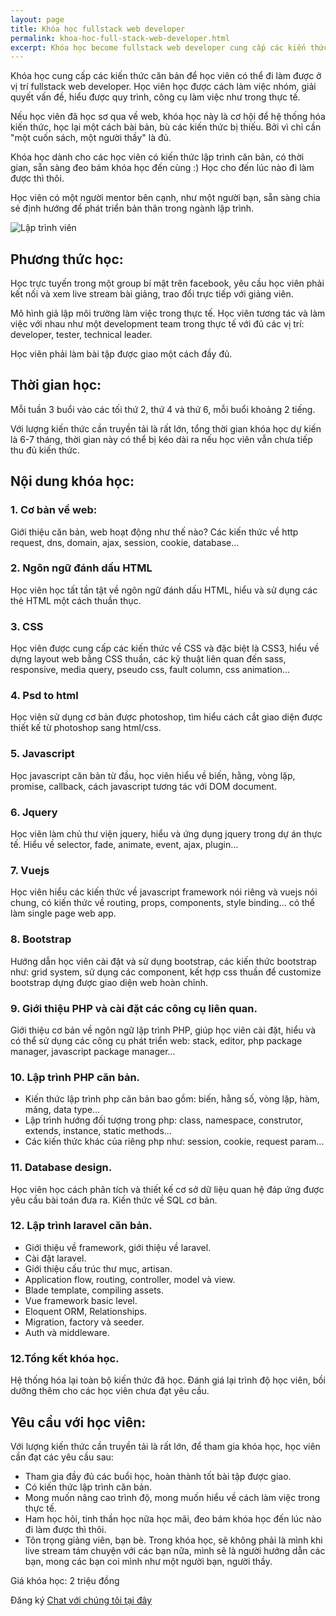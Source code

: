 ```yaml
---
layout: page
title: Khóa học fullstack web developer
permalink: khoa-hoc-full-stack-web-developer.html
excerpt: Khóa học become fullstack web developer cung cấp các kiến thức căn bản để học viên có thể đi làm được ở vị trí fullstack web developer. Học viên học được cách làm việc nhóm, giải quyết vấn đề, hiểu được quy trình, công cụ làm việc như trong thực tế.
---
```


Khóa học cung cấp các kiến thức căn bản để học viên có thể đi làm được ở vị trí fullstack web developer. Học viên học được cách làm việc nhóm, giải quyết vấn đề, hiểu được quy trình, công cụ làm việc như trong thực tế.

Nếu học viên đã học sơ qua về web, khóa học này là cơ hội để hệ thống hóa kiến thức, học lại một cách bài bản, bù các kiến thức bị thiếu. Bởi vì chỉ cần "một cuốn sách, một người thầy" là đủ.

Khóa học dành cho các học viên có kiến thức lập trình căn bản, có thời gian, sẵn sàng đeo bám khóa học đến cùng :) Học cho đến lúc nào đi làm được thì thôi.

Học viên có một người mentor bên cạnh, như một người bạn, sẵn sàng chia sẻ định hướng để phát triển bản thân trong ngành lập trình.

![Lập trình viên](images/lap-trinh-vien.png)

## Phương thức học:

Học trực tuyến trong một group bí mật trên facebook, yêu cầu học viên phải kết nối và xem live stream bài giảng, trao đổi trực tiếp với giảng viên.

Mô hình giả lập môi trường làm việc trong thực tế. Học viên tương tác và làm việc với nhau như một development team trong thực tế với đủ các vị trí: developer, tester, technical leader.

Học viên phải làm bài tập được giao một cách đầy đủ.

## Thời gian học:

Mỗi tuần 3 buổi vào các tối thứ 2, thứ 4 và thứ 6, mỗi buổi khoảng 2 tiếng.

Với lượng kiến thức cần truyền tải là rất lớn, tổng thời gian khóa học dự kiến là 6-7 tháng, thời gian này có thể bị kéo dài ra nếu học viên vẫn chưa tiếp thu đủ kiến thức.

## Nội dung khóa học:

### 1. Cơ bản về web:

Giới thiệu căn bản, web hoạt động như thế nào? Các kiến thức về http request, dns, domain, ajax, session, cookie, database…

### 2. Ngôn ngữ đánh dấu HTML

Học viên học tất tần tật về ngôn ngữ đánh dấu HTML, hiểu và sử dụng các thẻ HTML một cách thuần thục.

### 3. CSS

Học viên được cung cấp các kiến thức về CSS và đặc biệt là CSS3, hiểu về dựng layout web bằng CSS thuần, các kỹ thuật liên quan đến sass, responsive, media query, pseudo css, fault column, css animation…

### 4. Psd to html

Học viên sử dụng cơ bản được photoshop, tìm hiểu cách cắt giao diện được thiết kế từ photoshop sang html/css.

### 5. Javascript

Học javascript căn bản từ đầu, học viên hiểu về biến, hằng, vòng lặp, promise, callback, cách javascript tương tác với DOM document.

### 6. Jquery

Học viên làm chủ thư viện jquery, hiểu và ứng dụng jquery trong dự án thực tế. Hiểu về selector, fade, animate, event, ajax, plugin…

### 7. Vuejs

Học viên hiểu các kiến thức về javascript framework nói riêng và vuejs nói chung, có kiến thức về routing, props, components, style binding... có thể làm single page web app.

### 8. Bootstrap

Hướng dẫn học viên cài đặt và sử dụng bootstrap, các kiến thức bootstrap như: grid system, sử dụng các component, kết hợp css thuần để customize bootstrap dựng được giao diện web hoàn chỉnh.

### 9. Giới thiệu PHP và cài đặt các công cụ liên quan.

Giới thiệu cơ bản về ngôn ngữ lập trình PHP, giúp học viên cài đặt, hiểu và có thể sử dụng các công cụ phát triển web: stack, editor, php package manager, javascript package manager...

### 10. Lập trình PHP căn bản.

- Kiến thức lập trình php căn bản bao gồm: biến, hằng số, vòng lặp, hàm, mảng, data type…
- Lập trình hướng đối tượng trong php: class, namespace, construtor, extends, instance, static methods...
- Các kiến thức khác của riêng php như: session, cookie, request param...

### 11. Database design.

Học viên học cách phân tích và thiết kế cơ sở dữ liệu quan hệ đáp ứng được yêu cầu bài toán đưa ra. Kiến thức về SQL cơ bản.

### 12. Lập trình laravel căn bản.

- Giới thiệu về framework, giới thiệu về laravel.
- Cài đặt laravel.
- Giới thiệu cấu trúc thư mục, artisan.
- Application flow, routing, controller, model và view.
- Blade template, compiling assets.
- Vue framework basic level.
- Eloquent ORM, Relationships.
- Migration, factory và seeder.
- Auth và middleware.

### 12.Tổng kết khóa học.

Hệ thống hóa lại toàn bộ kiến thức đã học. Đánh giá lại trình độ học viên, bồi dưỡng thêm cho các học viên chưa đạt yêu cầu.

## Yêu cầu với học viên:

Với lượng kiến thức cần truyền tải là rất lớn, để tham gia khóa học, học viên cần đạt các yêu cầu sau:

- Tham gia đầy đủ các buổi học, hoàn thành tốt bài tập được giao.
- Có kiến thức lập trình căn bản.
- Mong muốn nâng cao trình độ, mong muốn hiểu về cách làm việc trong thực tế.
- Ham học hỏi, tinh thần học nữa học mãi, đeo bám khóa học đến lúc nào đi làm được thì thôi.
- Tôn trọng giảng viên, bạn bè. Trong khóa học, sẽ không phải là mình khi live stream tám chuyện với các bạn nữa, mình sẽ là người hướng dẫn các bạn, mong các bạn coi mình như một người bạn, người thầy.

Giá khóa học: 2 triệu đồng

Đăng ký [Chat với chúng tôi tại đây](https://www.facebook.com/hoilaptrinhviennhandan)
